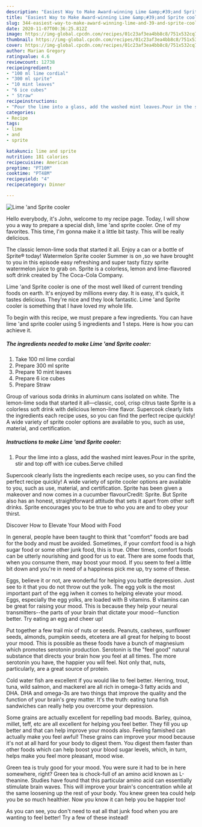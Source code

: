 ```yaml
---
description: "Easiest Way to Make Award-winning Lime &amp;#39;and Sprite cooler"
title: "Easiest Way to Make Award-winning Lime &amp;#39;and Sprite cooler"
slug: 344-easiest-way-to-make-award-winning-lime-and-39-and-sprite-cooler
date: 2020-11-07T00:36:25.812Z
image: https://img-global.cpcdn.com/recipes/01c23af3ea4bb8c8/751x532cq70/lime-and-sprite-cooler-recipe-main-photo.jpg
thumbnail: https://img-global.cpcdn.com/recipes/01c23af3ea4bb8c8/751x532cq70/lime-and-sprite-cooler-recipe-main-photo.jpg
cover: https://img-global.cpcdn.com/recipes/01c23af3ea4bb8c8/751x532cq70/lime-and-sprite-cooler-recipe-main-photo.jpg
author: Marian Gregory
ratingvalue: 4.6
reviewcount: 12738
recipeingredient:
- "100 ml lime cordial"
- "300 ml sprite"
- "10 mint leaves"
- "6 ice cubes"
- " Straw"
recipeinstructions:
- "Pour the lime into a glass, add the washed mint leaves.Pour in the sprite, stir and top off with ice cubes.Serve chilled"
categories:
- Recipe
tags:
- lime
- and
- sprite

katakunci: lime and sprite 
nutrition: 181 calories
recipecuisine: American
preptime: "PT10M"
cooktime: "PT48M"
recipeyield: "4"
recipecategory: Dinner

---
```



![Lime &#39;and Sprite cooler](https://img-global.cpcdn.com/recipes/01c23af3ea4bb8c8/751x532cq70/lime-and-sprite-cooler-recipe-main-photo.jpg)

Hello everybody, it's John, welcome to my recipe page. Today, I will show you a way to prepare a special dish, lime &#39;and sprite cooler. One of my favorites. This time, I'm gonna make it a little bit tasty. This will be really delicious.

The classic lemon-lime soda that started it all. Enjoy a can or a bottle of Sprite® today! Watermelon Sprite cooler Summer is on ,so we have brought to you in this episode easy refreshing and super tasty fizzy sprite watermelon juice to grab on. Sprite is a colorless, lemon and lime-flavored soft drink created by The Coca-Cola Company.

Lime &#39;and Sprite cooler is one of the most well liked of current trending foods on earth. It's enjoyed by millions every day. It is easy, it's quick, it tastes delicious. They're nice and they look fantastic. Lime &#39;and Sprite cooler is something that I have loved my whole life.


To begin with this recipe, we must prepare a few ingredients. You can have lime &#39;and sprite cooler using 5 ingredients and 1 steps. Here is how you can achieve it.

<!--inarticleads1-->

##### The ingredients needed to make Lime &#39;and Sprite cooler:

1. Take 100 ml lime cordial
1. Prepare 300 ml sprite
1. Prepare 10 mint leaves
1. Prepare 6 ice cubes
1. Prepare  Straw


Group of various soda drinks in aluminum cans isolated on white. The lemon-lime soda that started it all—classic, cool, crisp citrus taste Sprite is a colorless soft drink with delicious lemon-lime flavor. Supercook clearly lists the ingredients each recipe uses, so you can find the perfect recipe quickly! A wide variety of sprite cooler options are available to you, such as use, material, and certification. 

<!--inarticleads2-->

##### Instructions to make Lime &#39;and Sprite cooler:

1. Pour the lime into a glass, add the washed mint leaves.Pour in the sprite, stir and top off with ice cubes.Serve chilled


Supercook clearly lists the ingredients each recipe uses, so you can find the perfect recipe quickly! A wide variety of sprite cooler options are available to you, such as use, material, and certification. Sprite has been given a makeover and now comes in a cucumber flavourCredit: Sprite. But Sprite also has an honest, straightforward attitude that sets it apart from other soft drinks. Sprite encourages you to be true to who you are and to obey your thirst. 

Discover How to Elevate Your Mood with Food


In general, people have been taught to think that "comfort" foods are bad for the body and must be avoided. Sometimes, if your comfort food is a high sugar food or some other junk food, this is true. Other times, comfort foods can be utterly nourishing and good for us to eat. There are some foods that, when you consume them, may boost your mood. If you seem to feel a little bit down and you're in need of a happiness pick me up, try some of these.

Eggs, believe it or not, are wonderful for helping you battle depression. Just see to it that you do not throw out the yolk. The egg yolk is the most important part of the egg iwhen it comes to helping elevate your mood. Eggs, especially the egg yolks, are loaded with B vitamins. B vitamins can be great for raising your mood. This is because they help your neural transmitters--the parts of your brain that dictate your mood--function better. Try eating an egg and cheer up!

Put together a few trail mix of nuts or seeds. Peanuts, cashews, sunflower seeds, almonds, pumpkin seeds, etcetera are all great for helping to boost your mood. This is possible as these foods have a bunch of magnesium which promotes serotonin production. Serotonin is the "feel good" natural substance that directs your brain how you feel at all times. The more serotonin you have, the happier you will feel. Not only that, nuts, particularly, are a great source of protein.

Cold water fish are excellent if you would like to feel better. Herring, trout, tuna, wild salmon, and mackerel are all rich in omega-3 fatty acids and DHA. DHA and omega-3s are two things that improve the quality and the function of your brain's grey matter. It's the truth: eating tuna fish sandwiches can really help you overcome your depression. 

Some grains are actually excellent for repelling bad moods. Barley, quinoa, millet, teff, etc are all excellent for helping you feel better. They fill you up better and that can help improve your moods also. Feeling famished can actually make you feel awful! These grains can improve your mood because it's not at all hard for your body to digest them. You digest them faster than other foods which can help boost your blood sugar levels, which, in turn, helps make you feel more pleasant, mood wise.

Green tea is truly good for your mood. You were sure it had to be in here somewhere, right? Green tea is chock-full of an amino acid known as L-theanine. Studies have found that this particular amino acid can essentially stimulate brain waves. This will improve your brain's concentration while at the same loosening up the rest of your body. You knew green tea could help you be so much healthier. Now you know it can help you be happier too!

As you can see, you don't need to eat all that junk food when you are wanting to feel better! Try a few of these instead!

